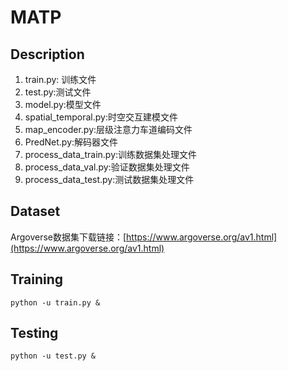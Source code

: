# MATP

## Description

1. train.py: 训练文件
2. test.py:测试文件
3. model.py:模型文件
4. spatial_temporal.py:时空交互建模文件
5. map_encoder.py:层级注意力车道编码文件
6. PredNet.py:解码器文件
7. process_data_train.py:训练数据集处理文件
8. process_data_val.py:验证数据集处理文件
9. process_data_test.py:测试数据集处理文件

## Dataset

Argoverse数据集下载链接：[https://www.argoverse.org/av1.html](https://www.argoverse.org/av1.html)

## Training

`python -u train.py &`

## Testing

`python -u test.py &`